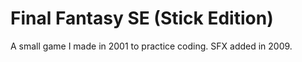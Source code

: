 # Final Fantasy SE (Stick Edition)
A small game I made in 2001 to practice coding. SFX added in 2009.
